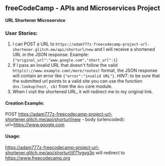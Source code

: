 **freeCodeCamp** - APIs and Microservices Project
------

**URL Shortener Microservice**

### User Stories:

1. I can POST a URL to `https://adam777z-freecodecamp-project-url-shortener.glitch.me/api/shorturl/new` and I will receive a shortened URL in the JSON response. Example: `{"original_url":"www.google.com","short_url":1}`
2. If I pass an invalid URL that doesn't follow the valid `http(s)://www.example.com(/more/routes)` format, the JSON response will contain an error like `{"error":"invalid URL"}`. *HINT*: to be sure that the submitted url points to a valid site you can use the function `dns.lookup(host, cb)` from the `dns` core module.
3. When I visit the shortened URL, it will redirect me to my original link.

#### Creation Example:

POST https://adam777z-freecodecamp-project-url-shortener.glitch.me/api/shorturl/new - body (urlencoded): url=https://www.google.com

#### Usage:

https://adam777z-freecodecamp-project-url-shortener.glitch.me/api/shorturl/jf71vgvg3n will redirect to https://www.freecodecamp.org
